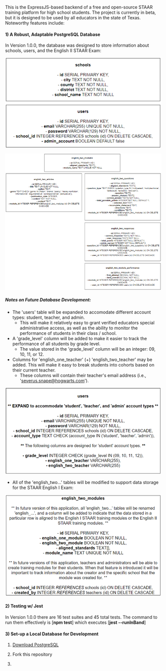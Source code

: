 This is the ExpressJS-based backend of a free and open-source STAAR training platform for high school students. The project is currently in beta, but it is designed to be used by all educators in the state of Texas. Noteworthy features include:

#### 1) A Robust, Adaptable PostgreSQL Database

In Version 1.0.0, the database was designed to store information about schools, users, and the English II STAAR Exam:

![a visual representation of both the 'schools' and 'users' tables in the database, created w/ draw.io](./images/staar-training-platform-original-db-screenshot-one.PNG)

![a visual represenation of all 'english_two...' tables in the database, created w/ draw.io](./images/staar-training-platform-original-db-screenshot-two.PNG)

##### Notes on Future Database Development:

- The 'users' table will be expanded to accomodate different account types: student, teacher, and admin.
  - This will make it relatively easy to grant verified educators special administrative access, as well as the ability to monitor the performance of students in their class / school.
- A 'grade_level' column will be added to make it easier to track the performance of all students by grade level.
  - The value stored in the 'grade_level' column will be an integer: 09, 10, 11, or 12.
- Columns for 'english_one_teacher' (+) 'english_two_teacher' may be added. This will make it easy to break students into cohorts based on their current teacher.
  - These columns will contain their teacher's email address (i.e., 'severus.snape@hogwarts.com').

![a visual representation of the 'users' table, created w/ draw.io](./images/staar-training-platform-users-db-screenshot.PNG)

- All of the 'english_two...' tables will be modified to support data storage for the STAAR English I Exam:

![a visual representation of the 'english_two_modules' table, created w/ draw.io](./images/staar-training-platform-english-module-update-db-screenshot.PNG)

#### 2) Testing w/ Jest

In Version 1.0.0 there are 16 test suites and 45 total tests. The command to run them effectively is [**npm test**] which executes [**jest --runInBand**]

#### 3) Set-up a Local Database for Development

1. [Download PostgreSQL](https://www.postgresql.org/download/)

2. Fork this repository

3.
